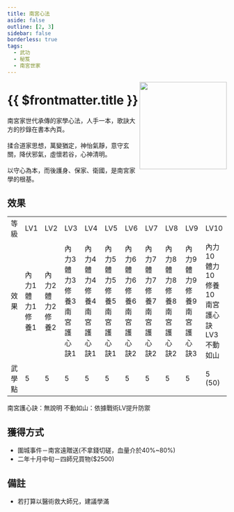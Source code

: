 ```yaml
---
title: 南宮心法
aside: false
outline: [2, 3]
sidebar: false
borderless: true
tags:
  - 武功
  - 秘笈
  - 南宮世家
---
```


<img src="/images/books/item_book_7012.png" align="right" width="200" />

# {{ $frontmatter.title }}

南宮家世代承傳的家學心法，人手一本，歌訣大方的抄錄在書本內頁。
<br><br>
揉合道家思想，萬變猶定，神怡氣靜，意守玄關，降伏邪氣，虛懷若谷，心神清明。
<br><br>
以守心為本，而後護身、保家、衛國，是南宮家學的根基。
<br clear="all" />

## 效果

<table>
    <tr>
        <td>等級</td>
        <td>LV1</td>
        <td>LV2</td>
        <td>LV3</td>
        <td>LV4</td>
        <td>LV5</td>
        <td>LV6</td>
        <td>LV7</td>
        <td>LV8</td>
        <td>LV9</td>
        <td>LV10</td>
    </tr>
    <tr>
        <td>效果</td>
        <td>內力1<br>體力1<br>修養1</td>
        <td>內力2<br>體力2<br>修養2</td>
        <td>內力3<br>體力3<br>修養3<br>南宮護心訣1</td>
        <td>內力4<br>體力4<br>修養4<br>南宮護心訣1</td>
        <td>內力5<br>體力5<br>修養5<br>南宮護心訣1</td>
        <td>內力6<br>體力6<br>修養6<br>南宮護心訣2</td>
        <td>內力7<br>體力7<br>修養7<br>南宮護心訣2</td>
        <td>內力8<br>體力8<br>修養8<br>南宮護心訣2</td>
        <td>內力9<br>體力9<br>修養9<br>南宮護心訣3</td>
        <td>內力10<br>體力10<br>修養10<br>南宮護心訣LV3<br>不動如山</td>
    </tr>
    <tr>
        <td>武學點</td>
        <td>5</td>
        <td>5</td>
        <td>5</td>
        <td>5</td>
        <td>5</td>
        <td>5</td>
        <td>5</td>
        <td>5</td>
        <td>5</td>
        <td>5 (50)</td>
    </tr>
</table>

南宮護心訣：無說明
不動如山：依據戰術LV提升防禦

## 獲得方式

- 圍城事件－南宮遠贈送(不拿錢切磋，血量介於40%~80%)
- 二年十月中旬－四師兄買物($2500)

## 備註

- 若打算以醫術救大師兄，建議學滿